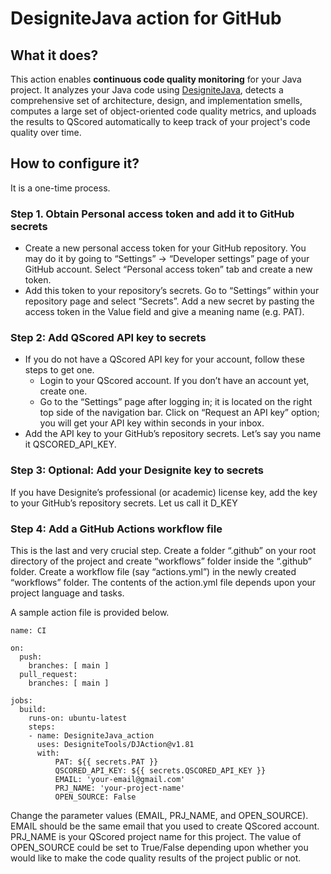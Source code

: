 # DesigniteJava action for GitHub

## What it does?
This action enables **continuous code quality monitoring** for your Java project. It analyzes your Java code using [DesigniteJava](), detects a comprehensive set of architecture, design, and implementation smells, computes a large set of object-oriented code quality metrics, and uploads the results to QScored automatically to keep track of your project's code quality over time.

## How to configure it?
It is a one-time process.

### Step 1. Obtain Personal access token and add it to GitHub secrets
- Create a new personal access token for your GitHub repository. You may do it by going to “Settings” -> “Developer settings” page of your GitHub account. Select “Personal access token” tab and create a new token.
- Add this token to your repository’s secrets. Go to “Settings” within your repository page and select “Secrets”. Add a new secret by pasting the access token in the Value field and give a meaning name (e.g. PAT).

### Step 2: Add QScored API key to secrets
- If you do not have a QScored API key for your account, follow these steps to get one.
    - Login to your QScored account. If you don’t have an account yet, create one.
    - Go to the “Settings” page after logging in; it is located on the right top side of the navigation bar. Click on “Request an API key” option; you will get your API key within seconds in your inbox.
- Add the API key to your GitHub’s repository secrets. Let’s say you name it QSCORED_API_KEY.

### Step 3: Optional: Add your Designite key to secrets

If you have Designite’s professional (or academic) license key, add the key to your GitHub’s repository secrets. Let us call it D_KEY

### Step 4: Add a GitHub Actions workflow file

This is the last and very crucial step. Create a folder “.github” on your root directory of the project and create “workflows” folder inside the “.github” folder. Create a workflow file (say “actions.yml”) in the newly created “workflows” folder. The contents of the action.yml file depends upon your project language and tasks.

A sample action file is provided below.

```
name: CI

on:
  push:
    branches: [ main ]
  pull_request:
    branches: [ main ]

jobs:
  build:
    runs-on: ubuntu-latest
    steps:
    - name: DesigniteJava_action
      uses: DesigniteTools/DJAction@v1.81
      with:
          PAT: ${{ secrets.PAT }}
          QSCORED_API_KEY: ${{ secrets.QSCORED_API_KEY }}
          EMAIL: 'your-email@gmail.com'
          PRJ_NAME: 'your-project-name'
          OPEN_SOURCE: False
```

Change the parameter values (EMAIL, PRJ_NAME, and OPEN_SOURCE). EMAIL should be the same email that you used to create QScored account. PRJ_NAME is your QScored project name for this project. The value of OPEN_SOURCE could be set to True/False depending upon whether you would like to make the code quality results of the project public or not.
